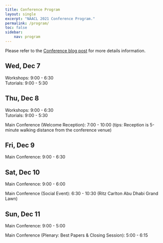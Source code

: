 ```yaml
---
title: Conference Program
layout: single
excerpt: "NAACL 2021 Conference Program."
permalink: /program/
toc: false
sidebar:
    nav: program
---
```


Please refer to the [Conference blog post](/blog/) for more details information.

## Wed, Dec 7

Workshops: 9:00 - 6:30    
Tutorials: 9:00 - 5:30


## Thu, Dec 8

Workshops: 9:00 - 6:30    
Tutorials: 9:00 - 5:30

Main Conference (Welcome Reception): 7:00 - 10:00 (tips: Reception is 5-minute walking distance from the conference venue)

## Fri, Dec 9

Main Conference: 9:00 - 6:30

## Sat, Dec 10

Main Conference: 9:00 - 6:00

Main Conference (Social Event): 6:30 - 10:30 (Ritz Carlton Abu Dhabi Grand Lawn)

## Sun, Dec 11

Main Conference: 9:00 - 5:00

Main Conference (Plenary: Best Papers & Closing Session): 5:00 - 6:15

<!--Please refer to the [Conference Structure blog post](/blog/conference-structure/) for more details regarding the schedule and presentation formats.

The conference schedule can be accessed below (all times PDT, UTC-7):

* [Tutorials](/program/tutorials/)
* [Main Conference](/conference-program/main/program.html)
* [System Demonstrations](/conference-program/demo/program.html)
* [Industry Track](/conference-program/industry/program.html)
* [Student Research Workshop](/conference-program/srw/program.html)
* [Workshops](/program/workshops/)\*
* [Social Programs](/program/social/)!

\* The time zones of the [workshops](/program/workshops/) vary. Please check individual workshop pages for details.-->
